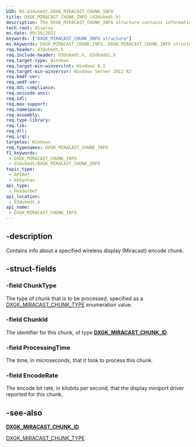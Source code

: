 ```yaml
---
UID: NS:d3dukmdt.DXGK_MIRACAST_CHUNK_INFO
title: DXGK_MIRACAST_CHUNK_INFO (d3dukmdt.h)
description: The DXGK_MIRACAST_CHUNK_INFO structure contains information about a specified wireless display (Miracast) encode chunk.
tech.root: display
ms.date: 09/26/2022
keywords: ["DXGK_MIRACAST_CHUNK_INFO structure"]
ms.keywords: DXGK_MIRACAST_CHUNK_INFO, DXGK_MIRACAST_CHUNK_INFO structure [Display Devices], d3dukmdt/DXGK_MIRACAST_CHUNK_INFO, display.dxgk_miracast_chunk_info
req.header: d3dukmdt.h
req.include-header: D3dukmdt.h, D3dkmddi.h
req.target-type: Windows
req.target-min-winverclnt: Windows 8.1
req.target-min-winversvr: Windows Server 2012 R2
req.kmdf-ver: 
req.umdf-ver: 
req.ddi-compliance: 
req.unicode-ansi: 
req.idl: 
req.max-support: 
req.namespace: 
req.assembly: 
req.type-library: 
req.lib: 
req.dll: 
req.irql: 
targetos: Windows
req.typenames: DXGK_MIRACAST_CHUNK_INFO
f1_keywords:
 - DXGK_MIRACAST_CHUNK_INFO
 - d3dukmdt/DXGK_MIRACAST_CHUNK_INFO
topic_type:
 - APIRef
 - kbSyntax
api_type:
 - HeaderDef
api_location:
 - D3dukmdt.h
api_name:
 - DXGK_MIRACAST_CHUNK_INFO
---
```


## -description

Contains info about a specified wireless display (Miracast) encode chunk.

## -struct-fields

### -field ChunkType

The type of chunk that is to be processed, specified as a [DXGK_MIRACAST_CHUNK_TYPE](/windows-hardware/drivers/ddi/d3dukmdt/ne-d3dukmdt-_dxgk_miracast_chunk_type) enumeration value.

### -field ChunkId

The identifier for this chunk, of type [**DXGK_MIRACAST_CHUNK_ID**](/windows-hardware/drivers/ddi/d3dukmdt/ns-d3dukmdt-dxgk_miracast_chunk_id).

### -field ProcessingTime

The time, in microseconds, that it took to process this chunk.

### -field EncodeRate

The encode bit rate, in kilobits per second, that the display miniport driver reported for this chunk.

## -see-also

[**DXGK_MIRACAST_CHUNK_ID**](/windows-hardware/drivers/ddi/d3dukmdt/ns-d3dukmdt-dxgk_miracast_chunk_id)

[DXGK_MIRACAST_CHUNK_TYPE](/windows-hardware/drivers/ddi/d3dukmdt/ne-d3dukmdt-_dxgk_miracast_chunk_type)

